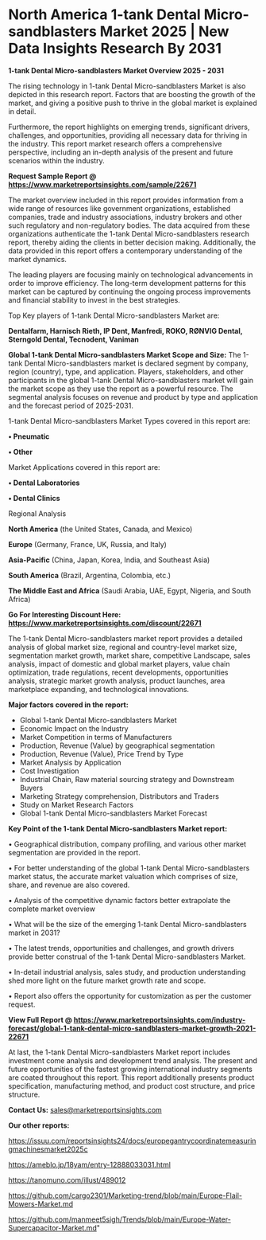 # North America 1-tank Dental Micro-sandblasters Market 2025 | New Data Insights Research By 2031

<Strong> 1-tank Dental Micro-sandblasters Market Overview 2025 - 2031</strong>

The rising technology in 1-tank Dental Micro-sandblasters Market is also depicted in this research report. Factors that are boosting the growth of the market, and giving a positive push to thrive in the global market is explained in detail.

Furthermore, the report highlights on emerging trends, significant drivers, challenges, and opportunities, providing all necessary data for thriving in the industry. This report market research offers a comprehensive perspective, including an in-depth analysis of the present and future scenarios within the industry.

<strong>Request Sample Report @ <a href=https://www.marketreportsinsights.com/sample/22671>https://www.marketreportsinsights.com/sample/22671</a></strong>

The market overview included in this report provides information from a wide range of resources like government organizations, established companies, trade and industry associations, industry brokers and other such regulatory and non-regulatory bodies. The data acquired from these organizations authenticate the 1-tank Dental Micro-sandblasters research report, thereby aiding the clients in better decision making. Additionally, the data provided in this report offers a contemporary understanding of the market dynamics.

The leading players are focusing mainly on technological advancements in order to improve efficiency. The long-term development patterns for this market can be captured by continuing the ongoing process improvements and financial stability to invest in the best strategies.

Top Key players of 1-tank Dental Micro-sandblasters Market are:

<strong>Dentalfarm, Harnisch Rieth, IP Dent, Manfredi, ROKO, RØNVIG Dental, Sterngold Dental, Tecnodent, Vaniman</strong>

<strong><b>Global 1-tank Dental Micro-sandblasters Market Scope and Size:</b></strong>
The 1-tank Dental Micro-sandblasters market is declared segment by company, region (country), type, and application. Players, stakeholders, and other participants in the global 1-tank Dental Micro-sandblasters market will gain the market scope as they use the report as a powerful resource. The segmental analysis focuses on revenue and product by type and application and the forecast period of 2025-2031.

1-tank Dental Micro-sandblasters Market Types covered in this report are:

<strong>• Pneumatic

• Other</strong>

Market Applications covered in this report are:

<strong>• Dental Laboratories

• Dental Clinics</strong> 

Regional Analysis

<strong>North America</strong> (the United States, Canada, and Mexico)

<strong>Europe</strong> (Germany, France, UK, Russia, and Italy)

<strong>Asia-Pacific</strong> (China, Japan, Korea, India, and Southeast Asia)

<strong>South America</strong> (Brazil, Argentina, Colombia, etc.)

<strong>The Middle East and Africa</strong> (Saudi Arabia, UAE, Egypt, Nigeria, and South Africa)

<strong>Go For Interesting Discount Here: <a href=https://www.marketreportsinsights.com/discount/22671>https://www.marketreportsinsights.com/discount/22671</a></strong>

The 1-tank Dental Micro-sandblasters market report provides a detailed analysis of global market size, regional and country-level market size, segmentation market growth, market share, competitive Landscape, sales analysis, impact of domestic and global market players, value chain optimization, trade regulations, recent developments, opportunities analysis, strategic market growth analysis, product launches, area marketplace expanding, and technological innovations.

<strong><b>Major factors covered in the report:</b></strong>
<ul>
  <li>Global 1-tank Dental Micro-sandblasters Market </li>
  <li>Economic Impact on the Industry</li>
  <li>Market Competition in terms of Manufacturers</li>
  <li>Production, Revenue (Value) by geographical segmentation</li>
  <li>Production, Revenue (Value), Price Trend by Type</li>
  <li>Market Analysis by Application</li>
  <li>Cost Investigation</li>
  <li>Industrial Chain, Raw material sourcing strategy and Downstream Buyers</li>
  <li>Marketing Strategy comprehension, Distributors and Traders</li>
  <li>Study on Market Research Factors</li>
  <li>Global 1-tank Dental Micro-sandblasters Market Forecast</li>
</ul>

<strong><b>Key Point of the 1-tank Dental Micro-sandblasters Market report:</b></strong>

• Geographical distribution, company profiling, and various other market segmentation are provided in the report.

• For better understanding of the global 1-tank Dental Micro-sandblasters market status, the accurate market valuation which comprises of size, share, and revenue are also covered.

• Analysis of the competitive dynamic factors better extrapolate the complete market overview

• What will be the size of the emerging 1-tank Dental Micro-sandblasters market in 2031?

• The latest trends, opportunities and challenges, and growth drivers provide better construal of the 1-tank Dental Micro-sandblasters Market.

• In-detail industrial analysis, sales study, and production understanding shed more light on the future market growth rate and scope.

• Report also offers the opportunity for customization as per the customer request.

<strong><b>View Full Report @ <a href=https://www.marketreportsinsights.com/industry-forecast/global-1-tank-dental-micro-sandblasters-market-growth-2021-22671>https://www.marketreportsinsights.com/industry-forecast/global-1-tank-dental-micro-sandblasters-market-growth-2021-22671</a></b></strong>


At last, the 1-tank Dental Micro-sandblasters Market report includes investment come analysis and development trend analysis. The present and future opportunities of the fastest growing international industry segments are coated throughout this report. This report additionally presents product specification, manufacturing method, and product cost structure, and price structure.

<strong>Contact Us:</strong>
sales@marketreportsinsights.com

<strong>Our other reports:</strong>

<a href=https://issuu.com/reportsinsights24/docs/europegantrycoordinatemeasuringmachinesmarket2025c>https://issuu.com/reportsinsights24/docs/europegantrycoordinatemeasuringmachinesmarket2025c</a>

<a href=https://ameblo.jp/18yam/entry-12888033031.html>https://ameblo.jp/18yam/entry-12888033031.html</a>

<a href=https://tanomuno.com/illust/489012>https://tanomuno.com/illust/489012</a>

<a href=https://github.com/cargo2301/Marketing-trend/blob/main/Europe-Flail-Mowers-Market.md>https://github.com/cargo2301/Marketing-trend/blob/main/Europe-Flail-Mowers-Market.md</a>

<a href=https://github.com/manmeet5sigh/Trends/blob/main/Europe-Water-Supercapacitor-Market.md>https://github.com/manmeet5sigh/Trends/blob/main/Europe-Water-Supercapacitor-Market.md</a>"
